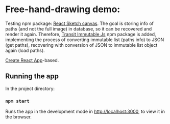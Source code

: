 # Free-hand-drawing demo:

Testing npm package: [React Sketch canvas](https://www.npmjs.com/package/react-sketch-canvas).
The goal is storing info of paths (and not the full image) in database, so it can be recovered and render it again. Therefore, [Transit Immutable Js](https://www.npmjs.com/package/transit-immutable-js) npm package is added, implementing the process of converting immutable list (paths info) to JSON (get paths), recovering with conversion of JSON to immutable list object again (load paths). 

[Create React App](https://github.com/facebook/create-react-app)-based.

## Running the app

In the project directory: 

### `npm start`

Runs the app in the development mode in [http://localhost:3000](http://localhost:3000), to view it in the browser.
